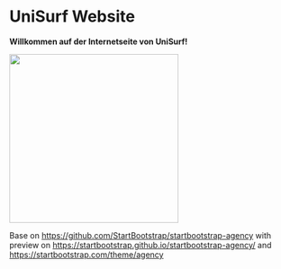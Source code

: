 # UniSurf Website

**Willkommen auf der Internetseite von UniSurf!**

<img src="https://unisurf.de/assets/img/unisurf-logo.png" width="300">

Base on https://github.com/StartBootstrap/startbootstrap-agency with preview on https://startbootstrap.github.io/startbootstrap-agency/ and https://startbootstrap.com/theme/agency
